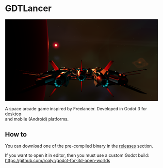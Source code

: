 # GDTLancer
![Progress][Progress]

A space arcade game inspired by Freelancer. Developed in Godot 3 for desktop  
and mobile (Android) platforms.

[Progress]: Assets/Images/Progress.png "Progress"

## How to
You can download one of the pre-compiled binary in the [releases](https://github.com/roalyr/GDTLancer/releases) section.

If you want to open it in editor, then you must use a custom Godot build: https://github.com/roalyr/godot-for-3d-open-worlds
